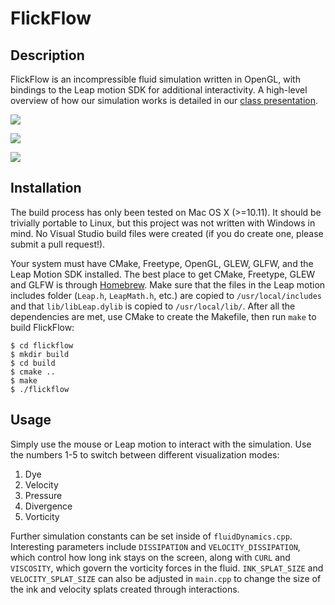 # FlickFlow

## Description

FlickFlow is an incompressible fluid simulation written in OpenGL, with bindings to the Leap motion SDK for additional interactivity. A high-level overview of how our simulation works is detailed in our [class presentation](https://docs.google.com/presentation/d/1Ha1kNUi-22188_0rZ7o7jt-xS9Eb8eh20hNoLjJnnEQ/edit?usp=sharing).

![](https://cloud.githubusercontent.com/assets/4731228/15039261/6f7eba3e-1260-11e6-87ec-3ed430fe0429.gif)

![](https://cloud.githubusercontent.com/assets/4731228/15039340/2293f864-1261-11e6-8671-ae9d9b5f27eb.gif)

![](https://cloud.githubusercontent.com/assets/4731228/15039525/a11b4de4-1262-11e6-999a-e0ea80bec301.gif)

## Installation

The build process has only been tested on Mac OS X (>=10.11). It should be trivially portable to Linux, but this project was not written with Windows in mind. No Visual Studio build files were created (if you do create one, please submit a pull request!).

Your system must have CMake, Freetype, OpenGL, GLEW, GLFW, and the Leap Motion SDK installed. The best place to get CMake, Freetype, GLEW and GLFW is through [Homebrew](http://brew.sh/). Make sure that the files in the Leap motion includes folder (`Leap.h`, `LeapMath.h`, etc.) are copied to `/usr/local/includes` and that `lib/libLeap.dylib` is copied to `/usr/local/lib/`. After all the dependencies are met, use CMake to create the Makefile, then run `make` to build FlickFlow:

```
$ cd flickflow
$ mkdir build
$ cd build
$ cmake ..
$ make
$ ./flickflow
```

## Usage

Simply use the mouse or Leap motion to interact with the simulation. Use the numbers 1-5 to switch between different visualization modes:

1. Dye
2. Velocity
3. Pressure
4. Divergence
5. Vorticity

Further simulation constants can be set inside of `fluidDynamics.cpp`. Interesting parameters include `DISSIPATION` and `VELOCITY_DISSIPATION`, which control how long ink stays on the screen, along with `CURL` and `VISCOSITY`, which govern the vorticity forces in the fluid. `INK_SPLAT_SIZE` and `VELOCITY_SPLAT_SIZE` can also be adjusted in `main.cpp` to change the size of the ink and velocity splats created through interactions.

